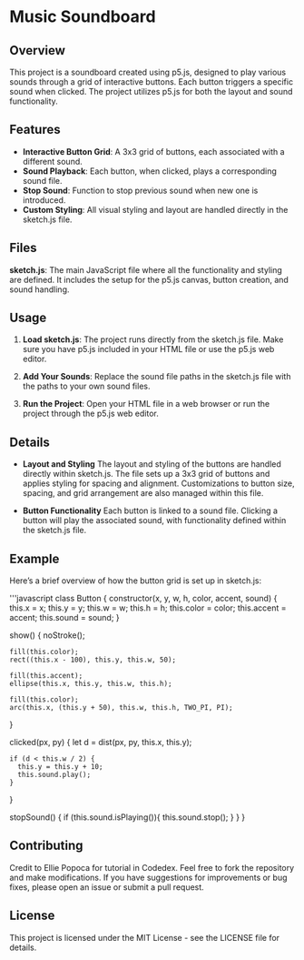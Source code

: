 # Music Soundboard

## Overview
This project is a soundboard created using p5.js, designed to play various sounds through a grid of interactive buttons. Each button triggers a specific sound when clicked. The project utilizes p5.js for both the layout and sound functionality.

## Features
- **Interactive Button Grid**: A 3x3 grid of buttons, each associated with a different sound.
- **Sound Playback**: Each button, when clicked, plays a corresponding sound file.
- **Stop Sound**: Function to stop previous sound when new one is introduced.
- **Custom Styling**: All visual styling and layout are handled directly in the sketch.js file.

## Files
**sketch.js**: The main JavaScript file where all the functionality and styling are defined. It includes the setup for the p5.js canvas, button creation, and sound handling.

## Usage
1. **Load sketch.js**: The project runs directly from the sketch.js file. Make sure you have p5.js included in your HTML file or use the p5.js web editor.

2. **Add Your Sounds**: Replace the sound file paths in the sketch.js file with the paths to your own sound files.

3. **Run the Project**: Open your HTML file in a web browser or run the project through the p5.js web editor.

## Details

- **Layout and Styling**
The layout and styling of the buttons are handled directly within sketch.js. The file sets up a 3x3 grid of buttons and applies styling for spacing and alignment. Customizations to button size, spacing, and grid arrangement are also managed within this file.

- **Button Functionality**
Each button is linked to a sound file. Clicking a button will play the associated sound, with functionality defined within the sketch.js file.

## Example
Here’s a brief overview of how the button grid is set up in sketch.js:

'''javascript
class Button {
  constructor(x, y, w, h, color, accent, sound) {
    this.x = x;
    this.y = y;
    this.w = w;
    this.h = h;
    this.color = color;
    this.accent = accent;
    this.sound = sound;
  }

  show() {
    noStroke();

    fill(this.color);
    rect((this.x - 100), this.y, this.w, 50);

    fill(this.accent);
    ellipse(this.x, this.y, this.w, this.h);

    fill(this.color);
    arc(this.x, (this.y + 50), this.w, this.h, TWO_PI, PI);
  }

  clicked(px, py) {
    let d = dist(px, py, this.x, this.y);

    if (d < this.w / 2) {
      this.y = this.y + 10;
      this.sound.play();
    }
  }

  stopSound() {
    if (this.sound.isPlaying()){
      this.sound.stop();
    }
  }
}


## Contributing
Credit to Ellie Popoca for tutorial in Codedex. Feel free to fork the repository and make modifications. If you have suggestions for improvements or bug fixes, please open an issue or submit a pull request.

## License
This project is licensed under the MIT License - see the LICENSE file for details.

